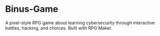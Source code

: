 # Binus-Game
A pixel-style RPG game about learning cybersecurity through interactive battles, hacking, and choices. Built with RPG Maker.
